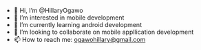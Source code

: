 - 👋 Hi, I’m @HillaryOgawo
- 👀 I’m interested in mobile development
- 🌱 I’m currently learning android development
- 💞️ I’m looking to collaborate on mobile appllication development
- 📫 How to reach me: ogawohillary@gmail.com

<!---
HillaryOgawo/HillaryOgawo is a ✨ special ✨ repository because its `README.md` (this file) appears on your GitHub profile.
You can click the Preview link to take a look at your changes.
--->
